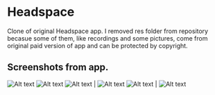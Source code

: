 # Headspace
Clone of original Headspace app. I removed res folder from repository becasue some of them, like recordings and some pictures, come from original paid version of app and can be protected by copyright.


## Screenshots from app.  
![Alt text](/screenshots/start.png?raw=true)  ![Alt text](/screenshots/notification.png?raw=true)
![Alt text](/screenshots/selection.png?raw=true) | ![Alt text](/screenshots/video.png?raw=true)
![Alt text](/screenshots/meditation.png?raw=true) | ![Alt text](/screenshots/summary.png?raw=true)
